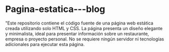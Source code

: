 # Pagina-estatica---blog
"Este repositorio contiene el código fuente de una página web estática creada utilizando solo HTML y CSS. La página presenta un diseño elegante y minimalista, ideal para presentar información sobre un restaurante, empresa o proyecto personal. No se requiere ningún servidor ni tecnologías adicionales para ejecutar esta página. 
